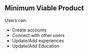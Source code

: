 ## Minimum Viable Product
Users can:

- Create accounts
- Connect with other users
- Update/Add experiences
- Update/Add Education
